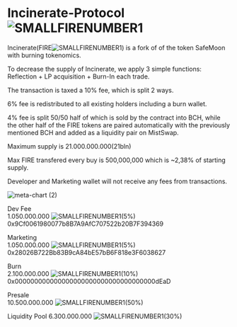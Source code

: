 # Incinerate-Protocol![SMALLFIRENUMBER1](https://user-images.githubusercontent.com/93559093/140784072-a80b980d-a2d1-4be9-b154-f7bf438a253a.png)
Incinerate(FIRE![SMALLFIRENUMBER1](https://user-images.githubusercontent.com/93559093/140784416-9abf8f37-2db0-4ce3-8f9b-c11f86bc8efb.png)) is a fork of of the token SafeMoon with burning tokenomics.

To decrease the supply of Incinerate, we apply 3 simple functions: Reflection + LP acquisition + Burn-In each trade.

The transaction is taxed a 10% fee, which is split 2 ways.

  6% fee is redistributed to all existing holders including a burn wallet.
  
  4% fee is split 50/50 half of which is sold by the contract into BCH, while the other half of the FIRE tokens are paired automatically with the previously mentioned BCH and added as a liquidity pair on MistSwap.

Maximum supply is 21.000.000.000(21bln)

Max FIRE transfered every buy is 500,000,000 which is ~2,38% of starting supply.

 Developer and Marketing wallet will not receive any fees from transactions.

![meta-chart (2)](https://user-images.githubusercontent.com/93559093/140783250-f26c5f1c-8040-4216-b7ac-58071700b9c0.png)



  Dev Fee	        
  1.050.000.000 ![SMALLFIRENUMBER1](https://user-images.githubusercontent.com/93559093/140784416-9abf8f37-2db0-4ce3-8f9b-c11f86bc8efb.png)(5%)                    
  0x9Cf0061980077b8B7A9AfC707522b20B7F394369
  
  Marketing                     
  1.050.000.000 ![SMALLFIRENUMBER1](https://user-images.githubusercontent.com/93559093/140784416-9abf8f37-2db0-4ce3-8f9b-c11f86bc8efb.png)(5%)                  
  0x28026B722Bb83B9cA84bE57bB6F818e3F6038627
  
  Burn             	          
  2.100.000.000 ![SMALLFIRENUMBER1](https://user-images.githubusercontent.com/93559093/140784416-9abf8f37-2db0-4ce3-8f9b-c11f86bc8efb.png)(10%)                
  0x000000000000000000000000000000000000dEaD

  Presale	        
  10.500.000.000 ![SMALLFIRENUMBER1](https://user-images.githubusercontent.com/93559093/140784416-9abf8f37-2db0-4ce3-8f9b-c11f86bc8efb.png)(50%)                            
  
  
  Liquidity	Pool 
  6.300.000.000 ![SMALLFIRENUMBER1](https://user-images.githubusercontent.com/93559093/140784416-9abf8f37-2db0-4ce3-8f9b-c11f86bc8efb.png)(30%)                             
  
 
